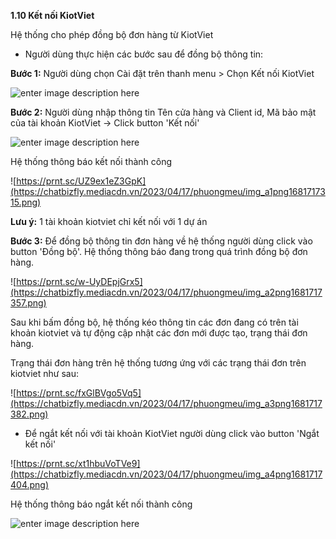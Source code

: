 **1.10 Kết nối KiotViet**

Hệ thống cho phép đồng bộ đơn hàng từ KiotViet

- Người dùng thực hiện các bước sau để đồng bộ thông tin:

**Bước 1:**  Người dùng chọn Cài đặt trên thanh menu > Chọn Kết nối KiotViet

![enter image description here](https://chatbizfly.mediacdn.vn/2023/02/25/phuongmeu/img_21png1677296107.png)

**Bước 2:** Người dùng nhập thông tin Tên cửa hàng và Client id, Mã bảo mật của tài khoản KiotViet -> Click button 'Kết nối'

![enter image description here](https://chatbizfly.mediacdn.vn/2023/02/25/phuongmeu/img_1jpg1677295254.jpg)

Hệ thống thông báo kết nối thành công

![https://prnt.sc/UZ9ex1eZ3GpK](https://chatbizfly.mediacdn.vn/2023/04/17/phuongmeu/img_a1png1681717315.png)

**Lưu ý:** 1 tài khoản kiotviet chỉ kết nối với 1 dự án 

 **Bước 3:** Để đồng bộ thông tin đơn hàng về hệ thống người dùng click vào button 'Đồng bộ'. Hệ thống thông báo đang trong quá trình đồng bộ đơn hàng.
 
 ![https://prnt.sc/w-UyDEpjGrx5](https://chatbizfly.mediacdn.vn/2023/04/17/phuongmeu/img_a2png1681717357.png)
 
Sau khi bấm đồng bộ, hệ thống kéo thông tin các đơn đang có trên tài khoản kiotviet và tự động cập nhật các đơn mới được tạo, trạng thái đơn hàng.

Trạng thái đơn hàng trên hệ thống tương ứng với các trạng thái đơn trên kiotviet như sau:

![https://prnt.sc/fxGlBVgo5Vq5](https://chatbizfly.mediacdn.vn/2023/04/17/phuongmeu/img_a3png1681717382.png)

- Để ngắt kết nối với tài khoản KiotViet người dùng click vào button 'Ngắt kết nối'



![https://prnt.sc/xt1hbuVoTVe9](https://chatbizfly.mediacdn.vn/2023/04/17/phuongmeu/img_a4png1681717404.png)

Hệ thống thông báo ngắt kết nối thành công

![enter image description here](https://chatbizfly.mediacdn.vn/2023/02/25/phuongmeu/img_5jpg1677295924.jpg)